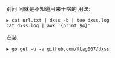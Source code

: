 别问 问就是不知道用来干啥的
用法:

```
▶ cat url.txt | dxss -b | tee dxss.log
cat dxss.log | awk '{print $4}' 
```


安装:

```
▶ go get -u -v github.com/flag007/dxss
```
